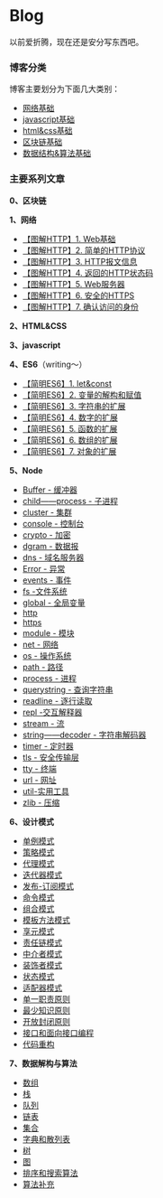 # Blog 
以前爱折腾，现在还是安分写东西吧。
### 博客分类
博客主要划分为下面几大类别：
* [网络基础](https://github.com/wangzilaogong/Blog/projects/3)
* [javascript基础](https://github.com/wangzilaogong/Blog/projects/1)
* [html&css基础](https://github.com/wangzilaogong/Blog/projects/2)
* [区块链基础]()
* [数据结构&算法基础]()



### 主要系列文章

**0、区块链**


**1、网络**

- [【图解HTTP】1. Web基础](https://github.com/wangzilaogong/Blog/issues/9)
- [【图解HTTP】2. 简单的HTTP协议](https://github.com/wangzilaogong/Blog/issues/4)
- [【图解HTTP】3. HTTP报文信息](https://github.com/wangzilaogong/Blog/issues/7)
- [【图解HTTP】4. 返回的HTTP状态码](https://github.com/wangzilaogong/Blog/issues/6)
- [【图解HTTP】5. Web服务器](https://github.com/wangzilaogong/Blog/issues/8)
- [【图解HTTP】6. 安全的HTTPS](https://github.com/wangzilaogong/Blog/issues/3)
- [【图解HTTP】7. 确认访问的身份](https://github.com/wangzilaogong/Blog/issues/5)




**2、HTML&CSS**


**3、javascript**


**4、ES6**（writing～）

- [【简明ES6】1. let&const](https://github.com/wangzilaogong/Blog/issues/15)
- [【简明ES6】2. 变量的解构和赋值](https://github.com/wangzilaogong/Blog/issues/16)
- [【简明ES6】3. 字符串的扩展](https://github.com/wangzilaogong/Blog/issues/17)
- [【简明ES6】4. 数字的扩展](https://github.com/wangzilaogong/Blog/issues/18)
- [【简明ES6】5. 函数的扩展](https://github.com/wangzilaogong/Blog/issues/19)
- [【简明ES6】6. 数组的扩展](https://github.com/wangzilaogong/Blog/issues/20)
- [【简明ES6】7. 对象的扩展](https://github.com/wangzilaogong/Blog/issues/21)

**5、Node**

- [Buffer - 缓冲器]()
- [child——process - 子进程]()
- [cluster - 集群]()
- [console - 控制台]()
- [crypto - 加密]()
- [dgram - 数据报]()
- [dns - 域名服务器]()
- [ Error - 异常]()
- [events - 事件]()
- [fs -文件系统]()
- [global - 全局变量]()
- [http]()
- [https]()
- [module - 模块]()
- [net - 网络]()
- [os - 操作系统]()
- [path - 路径]()
- [process - 进程]()
- [querystring - 查询字符串]()
- [readline - 逐行读取]()
- [repl -交互解释器]()
- [stream - 流]()
- [string——decoder - 字符串解码器]()
- [timer - 定时器]()
- [tls - 安全传输层]()
- [tty - 终端]()
- [url - 网址]()
- [util-实用工具]()
- [zlib - 压缩]()

**6、设计模式**

- [单例模式]()
- [策略模式]()
- [代理模式]()
- [迭代器模式]()
- [发布-订阅模式]()
- [命令模式]()
- [组合模式]()
- [模板方法模式]()
- [享元模式]()
- [责任链模式]()
- [中介者模式]()
- [装饰者模式]()
- [状态模式]()
- [适配器模式]()
- [单一职责原则]()
- [最少知识原则]()
- [开放封闭原则]()
- [接口和面向接口编程]()
- [代码重构]()

**7、数据解构与算法**

- [数组]()
- [栈]()
- [队列]()
- [链表]()
- [集合]()
- [字典和散列表]()
- [树]()
- [图]()
- [排序和搜索算法]()
- [算法补充]()

